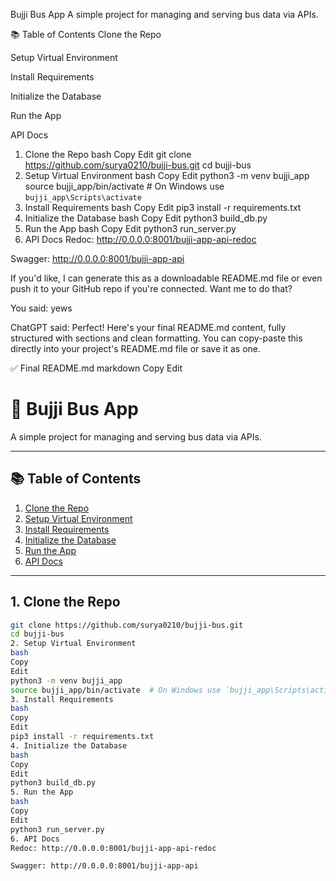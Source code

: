  Bujji Bus App
A simple project for managing and serving bus data via APIs.

📚 Table of Contents
Clone the Repo

Setup Virtual Environment

Install Requirements

Initialize the Database

Run the App

API Docs

1. Clone the Repo
bash
Copy
Edit
git clone https://github.com/surya0210/bujji-bus.git
cd bujji-bus
2. Setup Virtual Environment
bash
Copy
Edit
python3 -m venv bujji_app
source bujji_app/bin/activate  # On Windows use `bujji_app\Scripts\activate`
3. Install Requirements
bash
Copy
Edit
pip3 install -r requirements.txt
4. Initialize the Database
bash
Copy
Edit
python3 build_db.py
5. Run the App
bash
Copy
Edit
python3 run_server.py
6. API Docs
Redoc: http://0.0.0.0:8001/bujji-app-api-redoc

Swagger: http://0.0.0.0:8001/bujji-app-api

If you'd like, I can generate this as a downloadable README.md file or even push it to your GitHub repo if you're connected. Want me to do that?



You said:
yews

ChatGPT said:
Perfect! Here's your final README.md content, fully structured with sections and clean formatting. You can copy-paste this directly into your project's README.md file or save it as one.

✅ Final README.md
markdown
Copy
Edit
# 🚌 Bujji Bus App

A simple project for managing and serving bus data via APIs.

---

## 📚 Table of Contents

1. [Clone the Repo](#1-clone-the-repo)  
2. [Setup Virtual Environment](#2-setup-virtual-environment)  
3. [Install Requirements](#3-install-requirements)  
4. [Initialize the Database](#4-initialize-the-database)  
5. [Run the App](#5-run-the-app)  
6. [API Docs](#6-api-docs)

---

## 1. Clone the Repo

```bash
git clone https://github.com/surya0210/bujji-bus.git
cd bujji-bus
2. Setup Virtual Environment
bash
Copy
Edit
python3 -m venv bujji_app
source bujji_app/bin/activate  # On Windows use `bujji_app\Scripts\activate`
3. Install Requirements
bash
Copy
Edit
pip3 install -r requirements.txt
4. Initialize the Database
bash
Copy
Edit
python3 build_db.py
5. Run the App
bash
Copy
Edit
python3 run_server.py
6. API Docs
Redoc: http://0.0.0.0:8001/bujji-app-api-redoc

Swagger: http://0.0.0.0:8001/bujji-app-api
